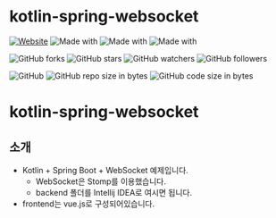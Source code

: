 # kotlin-spring-websocket

[![Website](https://img.shields.io/website-up-down-green-red/http/shields.io.svg?label=elky-essay)](https://elky84.github.io)
![Made with](https://img.shields.io/badge/made%20with-Kotlin-brightgreen.svg)
![Made with](https://img.shields.io/badge/made%20with-SpringBoot3-blue.svg)
![Made with](https://img.shields.io/badge/made%20with-MySQL-red.svg)

![GitHub forks](https://img.shields.io/github/forks/elky84/kotlin-spring-websocket.svg?style=social&label=Fork)
![GitHub stars](https://img.shields.io/github/stars/elky84/kotlin-spring-websocket.svg?style=social&label=Stars)
![GitHub watchers](https://img.shields.io/github/watchers/elky84/kotlin-spring-websocket.svg?style=social&label=Watch)
![GitHub followers](https://img.shields.io/github/followers/elky84.svg?style=social&label=Follow)

![GitHub](https://img.shields.io/github/license/mashape/apistatus.svg)
![GitHub repo size in bytes](https://img.shields.io/github/repo-size/elky84/kotlin-spring-websocket.svg)
![GitHub code size in bytes](https://img.shields.io/github/languages/code-size/elky84/kotlin-spring-websocket.svg)

# kotlin-spring-websocket

## 소개
* Kotlin + Spring Boot + WebSocket 예제입니다.
    * WebSocket은 Stomp를 이용했습니다.
    * backend 폴더를 Intellij IDEA로 여시면 됩니다.
* frontend는 vue.js로 구성되어있습니다.
